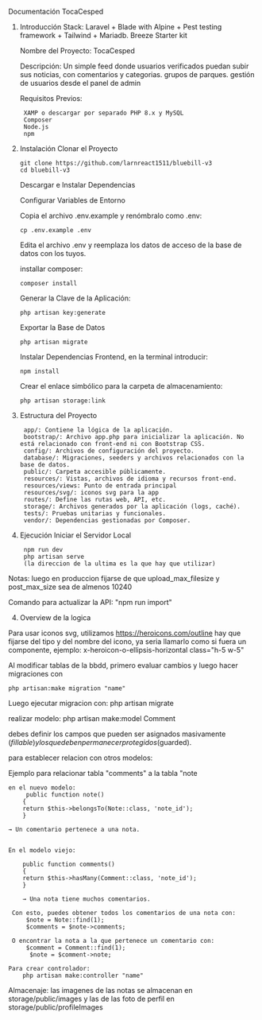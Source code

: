 Documentación TocaCesped
1. Introducción
    Stack: Laravel + Blade with Alpine + Pest testing framework + Tailwind + Mariadb.
    Breeze Starter kit

    Nombre del Proyecto: TocaCesped
   
    Descripción: Un simple feed donde usuarios verificados puedan subir sus noticias, con comentarios y categorias. grupos de parques. gestión de usuarios desde el panel de admin

    Requisitos Previos:  

        XAMP o descargar por separado PHP 8.x y MySQL
        Composer
        Node.js
        npm
 
 2. Instalación
    Clonar el Proyecto

        git clone https://github.com/larnreact1511/bluebill-v3
        cd bluebill-v3

    Descargar e Instalar Dependencias

    Configurar Variables de Entorno

    Copia el archivo .env.example y renómbralo como .env:

        cp .env.example .env

    Edita el archivo .env y reemplaza los datos de acceso de la base de datos con los tuyos.

    installar composer:

        composer install

    Generar la Clave de la Aplicación:

        php artisan key:generate

    Exportar la Base de Datos

        php artisan migrate 

    Instalar Dependencias Frontend, en la terminal introducir: 

        npm install

    Crear el enlace simbólico para la carpeta de almacenamiento:

        php artisan storage:link

3. Estructura del Proyecto

        app/: Contiene la lógica de la aplicación.
        bootstrap/: Archivo app.php para inicializar la aplicación. No está relacionado con front-end ni con Bootstrap CSS.
        config/: Archivos de configuración del proyecto.
        database/: Migraciones, seeders y archivos relacionados con la base de datos.
        public/: Carpeta accesible públicamente.
        resources/: Vistas, archivos de idioma y recursos front-end.
        resources/views: Punto de entrada principal
        resources/svg/: iconos svg para la app
        routes/: Define las rutas web, API, etc.
        storage/: Archivos generados por la aplicación (logs, caché).
        tests/: Pruebas unitarias y funcionales.
        vendor/: Dependencias gestionadas por Composer.

4. Ejecución
    Iniciar el Servidor Local

        npm run dev
        php artisan serve
        (la direccion de la ultima es la que hay que utilizar)


Notas: 
luego en produccion fijarse de que upload_max_filesize y post_max_size sea de almenos 10240

Comando para actualizar la API:
"npm run import"

4. Overview de la logica

Para usar iconos svg, utilizamos https://heroicons.com/outline
hay que fijarse del tipo y del nombre del icono, ya seria llamarlo como si fuera un componente, ejemplo: x-heroicon-o-ellipsis-horizontal class="h-5 w-5"

Al modificar tablas de la bbdd, primero evaluar cambios y luego hacer migraciones con

    php artisan:make migration "name"
    
Luego ejecutar migracion con: 
    php artisan migrate

realizar modelo:
    php artisan make:model Comment

debes definir los campos que pueden ser asignados masivamente ($fillable) y los que deben permanecer protegidos ($guarded). 


para establecer relacion con otros modelos:

Ejemplo para relacionar tabla "comments" a la tabla "note

    en el nuevo modelo:
         public function note()
        {
        return $this->belongsTo(Note::class, 'note_id');
        }

    → Un comentario pertenece a una nota.


    En el modelo viejo:

        public function comments()
        {
        return $this->hasMany(Comment::class, 'note_id');
        }

        → Una nota tiene muchos comentarios.

     Con esto, puedes obtener todos los comentarios de una nota con:
         $note = Note::find(1);
         $comments = $note->comments;

     O encontrar la nota a la que pertenece un comentario con:
         $comment = Comment::find(1);
          $note = $comment->note;

    Para crear controlador:
        php artisan make:controller "name"

  Almacenaje: 
  las imagenes de las notas se almacenan en storage/public/images
  y las de las foto de perfil en storage/public/profileImages
